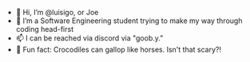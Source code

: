 - 👋 Hi, I’m @luisigo, or Joe
- 👀 I’m a Software Engineering student trying to make my way through coding head-first
- 📫 I can be reached via discord via "goob.y."
- 🐊 Fun fact: Crocodiles can gallop like horses. Isn't that scary?!

<!---
luisigo/luisigo is a ✨ special ✨ repository because its `README.md` (this file) appears on your GitHub profile.
You can click the Preview link to take a look at your changes.
--->
